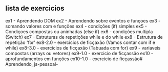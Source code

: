 ## lista de exercicios


ex1 - Aprendendo DOM
ex2 - Aprendendo sobre eventos e funçoes
ex3 - somando valores com <!--<input>--> e funções
ex4 - condições (if) simples
ex5 - Condiçoes compostas  ou aninhadas (else if)
ex6 - condições multipla (Switch)
ex7 - Estruturas de repetições while e do while
ex8 - Estrutura de repetição 'for'
ex8-2.0 - exercicios de ficçaxão (Vamos contar com if e while)
ex8-3.0 - exercicios de ficçaxão (Tabuada com for)
ex9 - variaveis compostas (arrays ou vetores)
ex9-1.0 - exercicio de ficçassão
ex10 - aprofundamentos em funções 
ex10-1.0 - exercicio de ficçassão#   A p r e n d e n d o _ j s - p e s s o a l -  
 